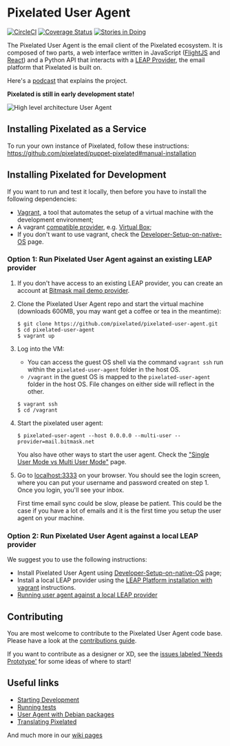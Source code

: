 Pixelated User Agent
====================

[![CircleCI](https://circleci.com/gh/pixelated/pixelated-user-agent.svg?style=svg)](https://circleci.com/gh/pixelated/pixelated-user-agent)
[![Coverage Status](https://coveralls.io/repos/pixelated/pixelated-user-agent/badge.svg?branch=master)](https://coveralls.io/r/pixelated/pixelated-user-agent?branch=master)
[![Stories in Doing](https://badge.waffle.io/pixelated/pixelated-user-agent.svg?label=doing&title=Doing)](http://waffle.io/pixelated/pixelated-user-agent)

The Pixelated User Agent is the email client of the Pixelated ecosystem. It is composed of two parts, a web interface written in JavaScript ([FlightJS](https://flightjs.github.io/) and [React](https://facebook.github.io/react/)) and a Python API that interacts with a [LEAP Provider](https://leap.se/), the email platform that Pixelated is built on.

Here's a [podcast](https://soundcloud.com/thoughtworks/pixelated-why-secure-communication-is-essential) that explains the project.

**Pixelated is still in early development state!**

![High level architecture User Agent](https://raw.githubusercontent.com/pixelated/website/master/assets/images/pixelated-user-agent.png)

## Installing Pixelated as a Service

To run your own instance of Pixelated, follow these instructions: https://github.com/pixelated/puppet-pixelated#manual-installation

## Installing Pixelated for Development

If you want to run and test it locally, then before you have to install the following dependencies:

* [Vagrant](https://www.vagrantup.com/downloads.html), a tool that automates the setup of a virtual machine with the development environment;
* A vagrant [compatible provider](https://www.vagrantup.com/docs/providers/), e.g. [Virtual Box](https://www.virtualbox.org/wiki/Downloads);
* If you don't want to use vagrant, check the [Developer-Setup-on-native-OS](https://github.com/pixelated/pixelated-user-agent/wiki/Developer-Setup-on-native-OS) page.

### Option 1: Run Pixelated User Agent against an existing LEAP provider

1. If you don't have access to an existing LEAP provider, you can create an account at [Bitmask mail demo provider](https://mail.bitmask.net/).

2. Clone the Pixelated User Agent repo and start the virtual machine (downloads 600MB, you may want get a coffee or tea in the meantime):

    ```
    $ git clone https://github.com/pixelated/pixelated-user-agent.git
    $ cd pixelated-user-agent
    $ vagrant up
    ```

3. Log into the VM:
    * You can access the guest OS shell via the command `vagrant ssh` run within the `pixelated-user-agent` folder in the host OS.
    * `/vagrant` in the guest OS is mapped to the `pixelated-user-agent` folder in the host OS. File changes on either side will reflect in the other.

    ```
    $ vagrant ssh
    $ cd /vagrant
    ```

4. Start the pixelated user agent:

    ```
    $ pixelated-user-agent --host 0.0.0.0 --multi-user --provider=mail.bitmask.net
    ```

    You also have other ways to start the user agent. Check the ["Single User Mode vs Multi User Mode"](https://github.com/pixelated/pixelated-user-agent/wiki/Single-User-mode-vs-Multi-User-mode) page.

5. Go to [localhost:3333](http://localhost:3333/) on your browser. You should see the login screen, where you can put your username and password created on step 1. Once you login, you'll see your inbox.

    First time email sync could be slow, please be patient. This could be the case if you have a lot of emails and it is the first time you setup the user agent on your machine.

### Option 2: Run Pixelated User Agent against a local LEAP provider

We suggest you to use the following instructions:

* Install Pixelated User Agent using [Developer-Setup-on-native-OS](https://github.com/pixelated/pixelated-user-agent/wiki/Developer-Setup-on-native-OS) page;
* Install a local LEAP provider using the [LEAP Platform installation with vagrant](https://leap.se/en/docs/platform/tutorials/vagrant#2-vagrant-with-static-vagrantfile) instructions.
* [Running user agent against a local LEAP provider](https://github.com/pixelated/pixelated-user-agent/wiki/Running-user-agent-against-a-local-LEAP-provider)

## Contributing

You are most welcome to contribute to the Pixelated User Agent code base. Please have a look at the [contributions guide](https://github.com/pixelated/pixelated-user-agent/blob/master/CONTRIBUTING.md).

If you want to contribute as a designer or XD, see the [issues labeled 'Needs Prototype'](https://github.com/pixelated/pixelated-user-agent/labels/Needs%20Prototype) for some ideas of where to start!

## Useful links

* [Starting Development](https://github.com/pixelated/pixelated-user-agent/wiki/Starting-Development)
* [Running tests](https://github.com/pixelated/pixelated-user-agent/wiki/Running-Tests)
* [User Agent with Debian packages](https://github.com/pixelated/pixelated-user-agent/wiki/Debian-package)
* [Translating Pixelated](https://github.com/pixelated/pixelated-user-agent/wiki/Translating-Pixelated)

And much more in our [wiki pages](https://github.com/pixelated/pixelated-user-agent/wiki)
